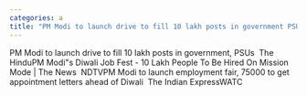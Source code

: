 ```yaml
---
categories: a
title: "PM Modi to launch drive to fill 10 lakh posts in government PSUs  The Hindu"
---
```

PM Modi to launch drive to fill 10 lakh posts in government, PSUs&nbsp;&nbsp;The HinduPM Modi"s Diwali Job Fest - 10 Lakh People To Be Hired On Mission Mode | The News&nbsp;&nbsp;NDTVPM Modi to launch employment fair, 75000 to get appointment letters ahead of Diwali&nbsp;&nbsp;The Indian ExpressWATC